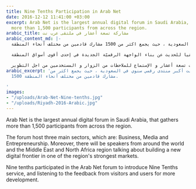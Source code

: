 ```yaml
---
title: Nine Tenths Participation in Arab Net
date: 2016-12-12 11:41:00 +03:00
excerpt: Arab Net is the largest annual digital forum in Saudi Arabia, that gathers
  more than 1,500 participants from across the region.
arabic_title: مشاركة تسعة أعشار في ملتقى عرب نت
arabic_content_md: |-
  ملتقى عرب نت أكبر منتدى رقمي سنوي في السعودية ، حيث يجمع اكثر من 1500 مشارك قادمين من مختلف أنحاء المنطقة.

  يستضيف الملتقى ثلاثة مسارات رئيسيّة هي: الأعمال والإعلام وريادة الأعمال، مع وجود متحدّثين من جميع أنحاء العالم ومنطقة الشرق الأوسط وشمال أفريقيا للحديث عن بناء الواجهة الرقميّة الجديدة في إحدى أقوى أسواق المنطقة.

  شاركت تسعة أعشار في ملتقى عرب نت للتعريف بخدمات تسعة أعشار و الإستماع للملاحظات من الزوار و المستخدمين من اجل التطوير.
arabic_excerpt: 'ملتقى عرب نت أكبر منتدى رقمي سنوي في السعودية ، حيث يجمع اكثر من
  1500 مشارك قادمين من مختلف أنحاء المنطقة.

'
images:
- "/uploads/Arab-Net-Nine-tenths.jpg"
- "/uploads/Riyadh-2016-Arabic.jpg"
---
```


Arab Net is the largest annual digital forum in Saudi Arabia, that gathers more than 1,500 participants from across the region.

The forum host three main sectors, which are: Business, Media and Entrepreneurship. Moreover, there will be speakers from around the world and the Middle East and North Africa region talking about building a new digital frontier in one of the region's strongest markets.

Nine tenths participated in the Arab Net forum to introduce Nine Tenths service, and listening to the feedback from visitors and users for more development.